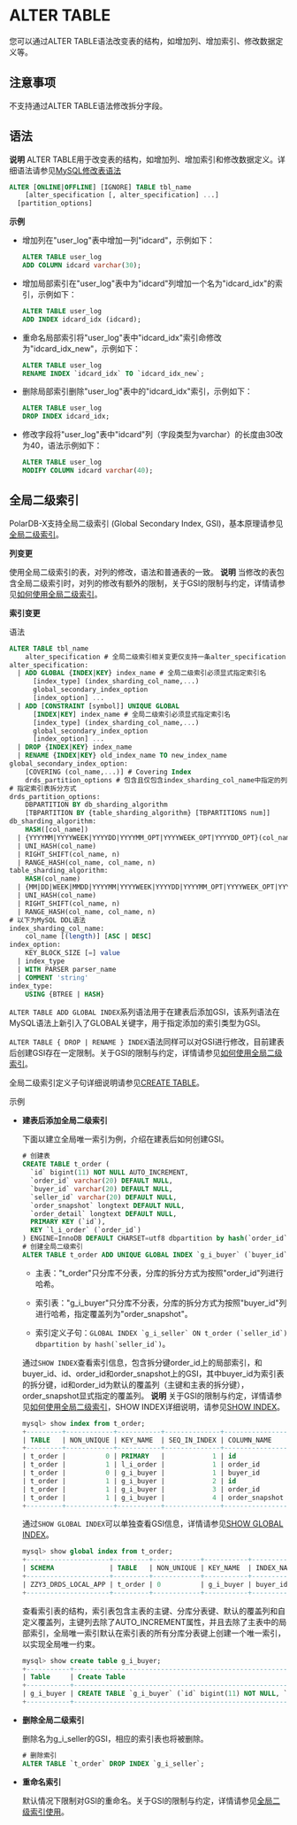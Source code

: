 ALTER TABLE 
================================

您可以通过ALTER TABLE语法改变表的结构，如增加列、增加索引、修改数据定义等。

注意事项 
-------------------------

不支持通过ALTER TABLE语法修改拆分字段。

语法 
-----------------------

**说明** ALTER TABLE用于改变表的结构，如增加列、增加索引和修改数据定义。详细语法请参见[MySQL修改表语法](https://dev.mysql.com/doc/refman/5.7/en/alter-table.html)

```sql
ALTER [ONLINE|OFFLINE] [IGNORE] TABLE tbl_name
    [alter_specification [, alter_specification] ...]
  [partition_options]
```



**示例** 

* 增加列在"user_log"表中增加一列"idcard"，示例如下：

  ```sql
  ALTER TABLE user_log
  ADD COLUMN idcard varchar(30);
  ```

  

* 增加局部索引在"user_log"表中为"idcard"列增加一个名为"idcard_idx"的索引，示例如下：

  ```sql
  ALTER TABLE user_log
  ADD INDEX idcard_idx (idcard);
  ```

  

* 重命名局部索引将"user_log"表中"idcard_idx"索引命修改为"idcard_idx_new"，示例如下：

  ```sql
  ALTER TABLE user_log
  RENAME INDEX `idcard_idx` TO `idcard_idx_new`;
  ```

  

* 删除局部索引删除"user_log"表中的"idcard_idx"索引，示例如下：

  ```sql
  ALTER TABLE user_log
  DROP INDEX idcard_idx;
  ```

  

* 修改字段将"user_log"表中"idcard"列（字段类型为varchar）的长度由30改为40，语法示例如下：

  ```sql
  ALTER TABLE user_log
  MODIFY COLUMN idcard varchar(40);
  ```

  




全局二级索引 
---------------------------

PolarDB-X支持全局二级索引 (Global Secondary Index, GSI)，基本原理请参见[全局二级索引](../../features/topics/gsi.md)。

**列变更** 

使用全局二级索引的表，对列的修改，语法和普通表的一致。
**说明** 当修改的表包含全局二级索引时，对列的修改有额外的限制，关于GSI的限制与约定，详情请参见[如何使用全局二级索引](gsi-faq.md)。

**索引变更** 

语法

```sql
ALTER TABLE tbl_name
    alter_specification # 全局二级索引相关变更仅支持一条alter_specification
alter_specification:
  | ADD GLOBAL {INDEX|KEY} index_name # 全局二级索引必须显式指定索引名
      [index_type] (index_sharding_col_name,...)
      global_secondary_index_option
      [index_option] ...
  | ADD [CONSTRAINT [symbol]] UNIQUE GLOBAL
      [INDEX|KEY] index_name # 全局二级索引必须显式指定索引名
      [index_type] (index_sharding_col_name,...)
      global_secondary_index_option
      [index_option] ...
  | DROP {INDEX|KEY} index_name
  | RENAME {INDEX|KEY} old_index_name TO new_index_name
global_secondary_index_option:
    [COVERING (col_name,...)] # Covering Index
    drds_partition_options # 包含且仅包含index_sharding_col_name中指定的列
# 指定索引表拆分方式
drds_partition_options:
    DBPARTITION BY db_sharding_algorithm
    [TBPARTITION BY {table_sharding_algorithm} [TBPARTITIONS num]]
db_sharding_algorithm:
    HASH([col_name])
  | {YYYYMM|YYYYWEEK|YYYYDD|YYYYMM_OPT|YYYYWEEK_OPT|YYYYDD_OPT}(col_name)
  | UNI_HASH(col_name)
  | RIGHT_SHIFT(col_name, n)
  | RANGE_HASH(col_name, col_name, n)
table_sharding_algorithm: 
    HASH(col_name) 
  | {MM|DD|WEEK|MMDD|YYYYMM|YYYYWEEK|YYYYDD|YYYYMM_OPT|YYYYWEEK_OPT|YYYYDD_OPT}(col_name)
  | UNI_HASH(col_name)
  | RIGHT_SHIFT(col_name, n)
  | RANGE_HASH(col_name, col_name, n) 
# 以下为MySQL DDL语法
index_sharding_col_name:
    col_name [(length)] [ASC | DESC]
index_option:
    KEY_BLOCK_SIZE [=] value
  | index_type
  | WITH PARSER parser_name
  | COMMENT 'string'
index_type:
    USING {BTREE | HASH}
```



`ALTER TABLE ADD GLOBAL INDEX`系列语法用于在建表后添加GSI，该系列语法在MySQL语法上新引入了GLOBAL关键字，用于指定添加的索引类型为GSI。

`ALTER TABLE { DROP | RENAME } INDEX`语法同样可以对GSI进行修改，目前建表后创建GSI存在一定限制。关于GSI的限制与约定，详情请参见[如何使用全局二级索引](gsi-faq.md)。

全局二级索引定义子句详细说明请参见[CREATE TABLE](create-table2.md)。

示例

* **建表后添加全局二级索引**

  下面以建立全局唯一索引为例，介绍在建表后如何创建GSI。

  ```sql
  # 创建表
  CREATE TABLE t_order (
    `id` bigint(11) NOT NULL AUTO_INCREMENT,
    `order_id` varchar(20) DEFAULT NULL,
    `buyer_id` varchar(20) DEFAULT NULL,
    `seller_id` varchar(20) DEFAULT NULL,
    `order_snapshot` longtext DEFAULT NULL,
    `order_detail` longtext DEFAULT NULL,
    PRIMARY KEY (`id`),
    KEY `l_i_order` (`order_id`)
  ) ENGINE=InnoDB DEFAULT CHARSET=utf8 dbpartition by hash(`order_id`);
  # 创建全局二级索引
  ALTER TABLE t_order ADD UNIQUE GLOBAL INDEX `g_i_buyer` (`buyer_id`) COVERING (`order_snapshot`) dbpartition by hash(`buyer_id`);
  ```

  
  * 主表："t_order"只分库不分表，分库的拆分方式为按照"order_id"列进行哈希。
  
  * 索引表："g_i_buyer"只分库不分表，分库的拆分方式为按照"buyer_id"列进行哈希，指定覆盖列为"order_snapshot"。
  
  * 索引定义子句：``GLOBAL INDEX `g_i_seller` ON t_order (`seller_id`) dbpartition by hash(`seller_id`)``。
  

  

  通过`SHOW INDEX`查看索引信息，包含拆分键order_id上的局部索引，和buyer_id、id、order_id和order_snapshot上的GSI，其中buyer_id为索引表的拆分键，id和order_id为默认的覆盖列（主键和主表的拆分键），order_snapshot显式指定的覆盖列。
  **说明** 关于GSI的限制与约定，详情请参见[如何使用全局二级索引](gsi-faq.md)，SHOW INDEX详细说明，请参见[SHOW INDEX](show-index.md)。

  ```sql
  mysql> show index from t_order;
  +---------+------------+-----------+--------------+----------------+-----------+-------------+----------+--------+------+------------+----------+---------------+
  | TABLE   | NON_UNIQUE | KEY_NAME  | SEQ_IN_INDEX | COLUMN_NAME    | COLLATION | CARDINALITY | SUB_PART | PACKED | NULL | INDEX_TYPE | COMMENT  | INDEX_COMMENT |
  +---------+------------+-----------+--------------+----------------+-----------+-------------+----------+--------+------+------------+----------+---------------+
  | t_order |          0 | PRIMARY   |            1 | id             | A         |           0 |     NULL | NULL   |      | BTREE      |          |               |
  | t_order |          1 | l_i_order |            1 | order_id       | A         |           0 |     NULL | NULL   | YES  | BTREE      |          |               |
  | t_order |          0 | g_i_buyer |            1 | buyer_id       | NULL      |           0 |     NULL | NULL   | YES  | GLOBAL     | INDEX    |               |
  | t_order |          1 | g_i_buyer |            2 | id             | NULL      |           0 |     NULL | NULL   |      | GLOBAL     | COVERING |               |
  | t_order |          1 | g_i_buyer |            3 | order_id       | NULL      |           0 |     NULL | NULL   | YES  | GLOBAL     | COVERING |               |
  | t_order |          1 | g_i_buyer |            4 | order_snapshot | NULL      |           0 |     NULL | NULL   | YES  | GLOBAL     | COVERING |               |
  +---------+------------+-----------+--------------+----------------+-----------+-------------+----------+--------+------+------------+----------+---------------+
  ```

  

  通过`SHOW GLOBAL INDEX`可以单独查看GSI信息，详情请参见[SHOW GLOBAL INDEX](show-global-index.md)。

  ```sql
  mysql> show global index from t_order;
  +---------------------+---------+------------+-----------+-------------+------------------------------+------------+------------------+---------------------+--------------------+------------------+---------------------+--------------------+--------+
  | SCHEMA              | TABLE   | NON_UNIQUE | KEY_NAME  | INDEX_NAMES | COVERING_NAMES               | INDEX_TYPE | DB_PARTITION_KEY | DB_PARTITION_POLICY | DB_PARTITION_COUNT | TB_PARTITION_KEY | TB_PARTITION_POLICY | TB_PARTITION_COUNT | STATUS |
  +---------------------+---------+------------+-----------+-------------+------------------------------+------------+------------------+---------------------+--------------------+------------------+---------------------+--------------------+--------+
  | ZZY3_DRDS_LOCAL_APP | t_order | 0          | g_i_buyer | buyer_id    | id, order_id, order_snapshot | NULL       | buyer_id         | HASH                | 4                  |                  | NULL                | NULL               | PUBLIC |
  +---------------------+---------+------------+-----------+-------------+------------------------------+------------+------------------+---------------------+--------------------+------------------+---------------------+--------------------+--------+
  ```

  

  查看索引表的结构，索引表包含主表的主键、分库分表键、默认的覆盖列和自定义覆盖列，主键列去除了AUTO_INCREMENT属性，并且去除了主表中的局部索引，全局唯一索引默认在索引表的所有分库分表键上创建一个唯一索引，以实现全局唯一约束。

  ```sql
  mysql> show create table g_i_buyer;
  +-----------+------------------------------------------------------------------------------------------------------------------------------------------------------------------------------------------------------------------------------------------------------------------------------------------------------------------------------+
  | Table     | Create Table                                                                                                                                                                                                                                                                                                                 |
  +-----------+------------------------------------------------------------------------------------------------------------------------------------------------------------------------------------------------------------------------------------------------------------------------------------------------------------------------------+
  | g_i_buyer | CREATE TABLE `g_i_buyer` (`id` bigint(11) NOT NULL, `order_id` varchar(20) DEFAULT NULL, `buyer_id` varchar(20) DEFAULT NULL, `order_snapshot` longtext, PRIMARY KEY (`id`), UNIQUE KEY `auto_shard_key_buyer_id` (`buyer_id`) USING BTREE) ENGINE=InnoDB DEFAULT CHARSET=utf8 dbpartition by hash(`buyer_id`)               |
  +-----------+------------------------------------------------------------------------------------------------------------------------------------------------------------------------------------------------------------------------------------------------------------------------------------------------------------------------------+
  ```

  

  

* **删除全局二级索引**

  删除名为g_i_seller的GSI，相应的索引表也将被删除。

  ```sql
  # 删除索引
  ALTER TABLE `t_order` DROP INDEX `g_i_seller`;
  ```

  

* **重命名索引**

  默认情况下限制对GSI的重命名。关于GSI的限制与约定，详情请参见[全局二级索引使用](gsi-faq.md)。
  



